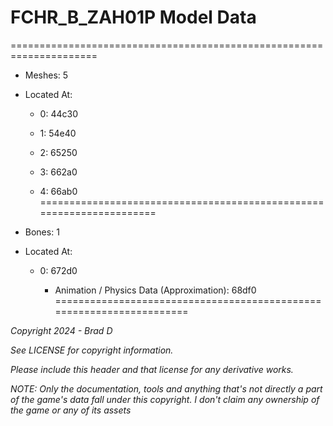 # FCHR_B_ZAH01P Model Data
=====================================================================

* Meshes: 5

* Located At:

  * 0: 44c30

  * 1: 54e40

  * 2: 65250

  * 3: 662a0

  * 4: 66ab0
=====================================================================

* Bones: 1

* Located At:

  * 0: 672d0

    * Animation / Physics Data (Approximation): 68df0
=====================================================================

*Copyright 2024 - Brad D*

*See LICENSE for copyright information.*

*Please include this header and that license for any derivative works.*

*NOTE: Only the documentation, tools and anything that's not directly a part of the game's data fall under this copyright. I don't claim any ownership of the game or any of its assets*
